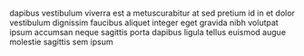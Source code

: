 dapibus vestibulum viverra est a metuscurabitur at sed pretium id in et dolor
vestibulum dignissim faucibus aliquet integer eget gravida nibh volutpat ipsum
accumsan neque sagittis porta dapibus ligula tellus euismod augue molestie
sagittis sem ipsum